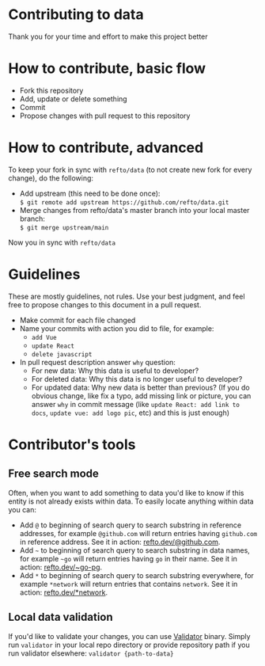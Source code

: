 # Contributing to data
Thank you for your time and effort to make this project better 

# How to contribute, basic flow
* Fork this repository
* Add, update or delete something
* Commit
* Propose changes with pull request to this repository

# How to contribute, advanced
To keep your fork in sync with `refto/data` (to not create new fork for every change), do the following:
   * Add upstream (this need to be done once):<br>`$ git remote add upstream https://github.com/refto/data.git`
   * Merge changes from refto/data's master branch into your local master branch:<br>`$ git merge upstream/main`

Now you in sync with `refto/data`

# Guidelines
These are mostly guidelines, not rules. Use your best judgment, and feel free to propose changes to this document in a pull request.

* Make commit for each file changed
* Name your commits with action you did to file, for example:
    * `add Vue`
    * `update React`
    * `delete javascript`
* In pull request description answer `why` question:
    * For new data: Why this data is useful to developer?
    * For deleted data: Why this data is no longer useful to developer?
    * For updated data: Why new data is better than previous? (If you do obvious change, like fix a typo, add missing link or picture, you can answer `why` in commit message (like `update React: add link to docs`, `update vue: add logo pic`, etc) and this is just enough)
    
# Contributor's tools
## Free search mode
Often, when you want to add something to data you'd like to know if this entity is not already exists within data. To easily locate anything within data you can:
* Add `@` to beginning of search query to search substring in reference addresses, for example `@github.com` will return entries having `github.com` in reference address. See it in action: [refto.dev/@github.com](https://refto.dev/@github.com). 
* Add `~` to beginning of search query to search substring in data names, for example `~go` will return entries having `go` in their name. See it in action: [refto.dev/~go-pg](https://refto.dev/~go-pg). 
* Add `*` to beginning of search query to search substring everywhere, for example `*network` will return entries that contains `network`. See it in action: [refto.dev/*network](https://refto.dev/*network). 

## Local data validation
If you'd like to validate your changes, you can use [Validator](https://github.com/refto/server/releases/tag/v1.0) binary. Simply run `validator` in your local repo directory or provide repository path if you run validator elsewhere: `validator {path-to-data}` 
 
    
